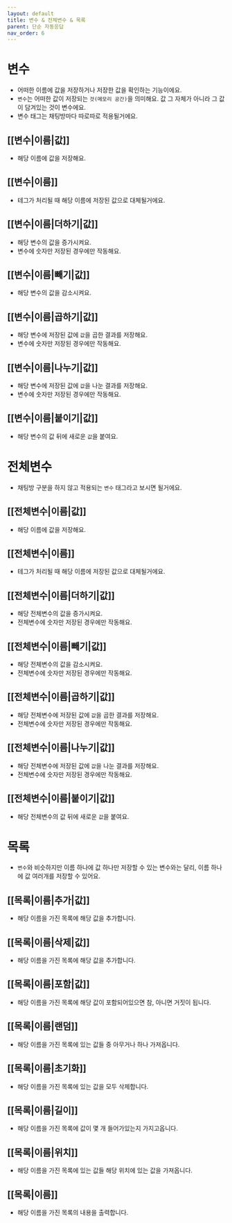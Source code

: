 ```yaml
---
layout: default
title: 변수 & 전체변수 & 목록
parent: 단순 자동응답
nav_order: 6
---
```


# 변수

* 어떠한 이름에 값을 저장하거나 저장한 값을 확인하는 기능이에요.
* `변수`는 어떠한 값이 저장되는 `것(메모리 공간)`을 의미해요. 값 그 자체가 아니라 그 값이 담겨있는 것이 변수에요.
* 변수 태그는 채팅방마다 따로따로 적용될거에요.

## [[변수|이름|값]]
 * 해당 이름에 값을 저장해요.

## [[변수|이름]]
 * 테그가 처리될 때 해당 이름에 저장된 값으로 대체될거에요.

## [[변수|이름|더하기|값]]
 * 해당 변수의 값을 증가시켜요.
 * 변수에 숫자만 저장된 경우에만 작동해요.

## [[변수|이름|빼기|값]]
 * 해당 변수의 값을 감소시켜요.

## [[변수|이름|곱하기|값]]
 * 해당 변수에 저장된 값에 `값`을 곱한 결과를 저장해요.
 * 변수에 숫자만 저장된 경우에만 작동해요.

## [[변수|이름|나누기|값]]
 * 해당 변수에 저장된 값에 `값`을 나눈 결과를 저장해요.
 * 변수에 숫자만 저장된 경우에만 작동해요.

## [[변수|이름|붙이기|값]]
 * 해당 변수의 값 뒤에 새로운 `값`을 붙여요.


# 전체변수

* 채팅방 구분을 하지 않고 적용되는 `변수` 태그라고 보시면 될거에요.

## [[전체변수|이름|값]]
 * 해당 이름에 값을 저장해요.

## [[전체변수|이름]]
 * 테그가 처리될 때 해당 이름에 저장된 값으로 대체될거에요.

## [[전체변수|이름|더하기|값]]
 * 해당 전체변수의 값을 증가시켜요.
 * 전체변수에 숫자만 저장된 경우에만 작동해요.

## [[전체변수|이름|빼기|값]]
 * 해당 전체변수의 값을 감소시켜요.
 * 전체변수에 숫자만 저장된 경우에만 작동해요.

## [[전체변수|이름|곱하기|값]]
 * 해당 전체변수에 저장된 값에 `값`을 곱한 결과를 저장해요.
 * 전체변수에 숫자만 저장된 경우에만 작동해요.

## [[전체변수|이름|나누기|값]]
 * 해당 전체변수에 저장된 값에 `값`을 나눈 결과를 저장해요.
 * 전체변수에 숫자만 저장된 경우에만 작동해요.

## [[전체변수|이름|붙이기|값]]
 * 해당 전체변수의 값 뒤에 새로운 `값`을 붙여요.


# 목록

* `변수`와 비슷하지만 이름 하나에 값 하나만 저장할 수 있는 변수와는 달리, 이름 하나에 값 여러개를 저장할 수 있어요.

## [[목록|이름|추가|값]]
 * 해당 이름을 가진 목록에 해당 값을 추가합니다.

## [[목록|이름|삭제|값]]
 * 해당 이름을 가진 목록에 해당 값을 추가합니다.

## [[목록|이름|포함|값]]
 * 해당 이름을 가진 목록에 해당 값이 포함되어있으면 참, 아니면 거짓이 됩니다.

## [[목록|이름|랜덤]]
 * 해당 이름을 가진 목록에 있는 값들 중 아무거나 하나 가져옵니다.

## [[목록|이름|초기화]]
 * 해당 이름을 가진 목록에 있는 값을 모두 삭제합니다.

## [[목록|이름|길이]]
 * 해당 이름을 가진 목록에 값이 몇 개 들어가있는지 가지고옵니다.

## [[목록|이름|위치]]
 * 해당 이름을 가진 목록에 있는 값들 해당 위치에 있는 값을 가져옵니다.

## [[목록|이름]]
 * 해당 이름을 가진 목록의 내용을 출력합니다.